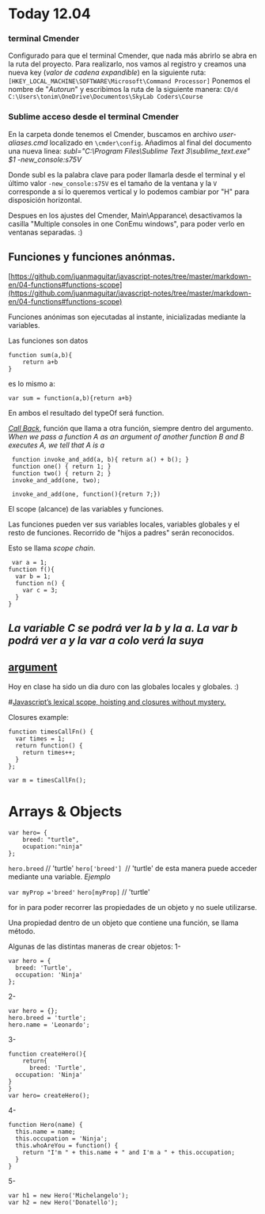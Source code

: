# Today 12.04

### terminal Cmender
Configurado para que el terminal Cmender, que nada más abrirlo se abra en la ruta del proyecto. 
Para realizarlo, nos vamos al registro y creamos una nueva key (*valor de cadena expandible*) en la siguiente ruta: ```[HKEY_LOCAL_MACHINE\SOFTWARE\Microsoft\Command Processor]```
Ponemos el nombre de "*Autorun*" y escribimos la ruta de la siguiente manera: ```CD/d C:\Users\tonim\OneDrive\Documentos\SkyLab Coders\Course```

### Sublime acceso desde el terminal Cmender
En la carpeta donde tenemos el Cmender, buscamos en archivo *user-aliases.cmd* localizado en ```\cmder\config```.
Añadimos al final del documento una nueva linea:
*subl="C:\Program Files\Sublime Text 3\sublime_text.exe" $1 -new_console:s75V*

Donde subl es la palabra clave para poder llamarla desde el terminal y el último valor ```-new_console:s75V``` es el tamaño de la ventana y la ```V``` corresponde a si lo queremos vertical y lo podemos cambiar por "H" para disposición horizontal. 

Despues en los ajustes del Cmender, Main\Apparance\ desactivamos la casilla "Multiple consoles in one ConEmu windows", para poder verlo en ventanas separadas. :)

## Funciones y funciones anónmas.

[https://github.com/juanmaguitar/javascript-notes/tree/master/markdown-en/04-functions#functions-scope](https://github.com/juanmaguitar/javascript-notes/tree/master/markdown-en/04-functions#functions-scope)

Funciones anónimas son ejecutadas al instante, inicializadas mediante la variables.


Las funciones son datos

```
function sum(a,b){
    return a+b
}
```

es lo mismo a:

``var sum = function(a,b){return a+b}``

En ambos el resultado del typeOf será function.

*[Call Back](http://stackoverflow.com/questions/483073/getting-%C2%AD%E2%80%90a-%C2%AD%E2%80%90better-%C2%AD%E2%80%90understanding-%C2%AD%E2%80%90of-%C2%AD%E2%80%90callback-%C2%AD%E2%80%90functions-%C2%AD%E2%80%90in-%C2%AD%E2%80%90javascript)*, función que llama a otra función, siempre dentro del argumento.
*When we pass a function A as an argument of another function B and B executes A, we tell that A is a*

```
 function invoke_and_add(a, b){ return a() + b(); }
 function one() { return 1; }
 function two() { return 2; }
 invoke_and_add(one, two);

 invoke_and_add(one, function(){return 7;})
```

El scope (alcance) de las variables y  funciones.

Las funciones pueden ver sus variables locales, variables globales y el resto de funciones. Recorrido de "hijos a padres" serán reconocidos.

Esto se llama *scope chain*.
```
 var a = 1;
function f(){
  var b = 1;
  function n() {
    var c = 3;
  }
}
```
*La variable C se podrá ver la b y la a. La var b podrá ver a y la var a colo verá la suya*
---

[argument](https://developer.mozilla.org/es/docs/Web/JavaScript/Referencia/Funciones/arguments)
---

Hoy en clase ha sido un dia duro con las globales locales y globales. :)

#[Javascript’s lexical scope, hoisting and closures without mystery.](https://medium.com/@nickbalestra/javascripts-lexical-scope-hoisting-and-closures-without-mystery-c2324681d4be)

Closures example:

```
function timesCallFn() {
  var times = 1;
  return function() {
    return times++;
  }
};

var m = timesCallFn();
```

# Arrays & Objects

```
var hero= {
    breed: "turtle",
    ocupation:"ninja"
};
```

``hero.breed`` // 'turtle'
``hero['breed'] ``// 'turtle' de esta manera puede acceder mediante una variable.
*Ejemplo*

``var myProp ='breed'``
``hero[myProp]`` // 'turtle'

for in para poder recorrer las propiedades de un objeto y no suele utilizarse.

Una propiedad dentro de un objeto que contiene una función, se llama método.

Algunas de las distintas maneras de crear objetos:
1-
```
var hero = {
  breed: 'Turtle',
  occupation: 'Ninja'
};
```
2-
```
var hero = {};
hero.breed = 'turtle';
hero.name = 'Leonardo';
```
3-
```
function createHero(){
    return{
      breed: 'Turtle',
  occupation: 'Ninja'
}
}
var hero= createHero();
```
4-
```
function Hero(name) {
  this.name = name;
  this.occupation = 'Ninja';
  this.whoAreYou = function() {
    return "I'm " + this.name + " and I'm a " + this.occupation;
  }
}
```
5-
```
var h1 = new Hero('Michelangelo');
var h2 = new Hero('Donatello');
```

